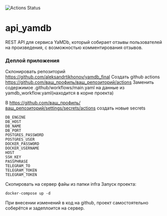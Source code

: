 ![Actions Status](https://github.com/aleksandrtikhonov/yamdb_final/actions/workflows/main.yml/badge.svg)

# api_yamdb
REST API для сервиса YaMDb, который собирает отзывы пользователей на произведения, с возможностью комментирования отзывов.

### Деплой приложения
Склонировать репозиторий https://github.com/aleksandrtikhonov/yamdb_final
Создать github actions https://github.com/ваш_профиль/ваш_репозиторий/actions
Заменить содержимое .github/workflows/main.yaml на данные из yamdb_workflow.yaml(находится в корне проекта)

В https://github.com/ваш_профиль/ваш_репозиторий/settings/secrets/actions создать новые secrets

```shell
DB_ENGINE
DB_HOST
DB_NAME
DB_PORT
POSTGRES_PASSWORD
POSTGRES_USER
DOCKER_PASSWORD
DOCKER_USERNAME
HOST
SSH_KEY
PASSPHRASE
TELEGRAM_TO
TELEGRAM_TOKEN
TELEGRAM_TOKEN
```

Скопировать на сервер файы из папки infra
Запуск проекта:

```shell
docker-compose up -d
```

При внесении изменений в код на github, проект самостоятельно соберётся и задеплоится на сервер.